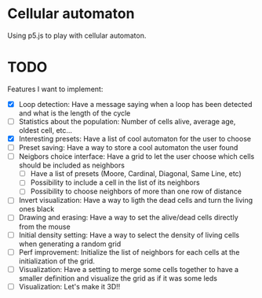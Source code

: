 # Cellular automaton

Using p5.js to play with cellular automaton.

# TODO
Features I want to implement:

 - [X] Loop detection: Have a message saying when a loop has been detected and what is the length of the cycle
 - [ ] Statistics about the population: Number of cells alive, average age, oldest cell, etc...
 - [X] Interesting presets: Have a list of cool automaton for the user to choose
 - [ ] Preset saving: Have a way to store a cool automaton the user found
 - [ ] Neigbors choice interface: Have a grid to let the user choose which cells should be included as neighbors
    - [ ] Have a list of presets (Moore, Cardinal, Diagonal, Same Line, etc)
    - [ ] Possibility to include a cell in the list of its neighbors
    - [ ] Possibility to choose neighbors of more than one row of distance
 - [ ] Invert visualization: Have a way to ligth the dead cells and turn the living ones black
 - [ ] Drawing and erasing: Have a way to set the alive/dead cells directly from the mouse
 - [ ] Initial density setting: Have a way to select the density of living cells when generating a random grid
 - [ ] Perf improvement: Initialize the list of neighbors for each cells at the initialization of the grid.
 - [ ] Visualization: Have a setting to merge some cells together to have a smaller definition and visualize the grid as if it was some leds
 - [ ] Visualization: Let's make it 3D!!
